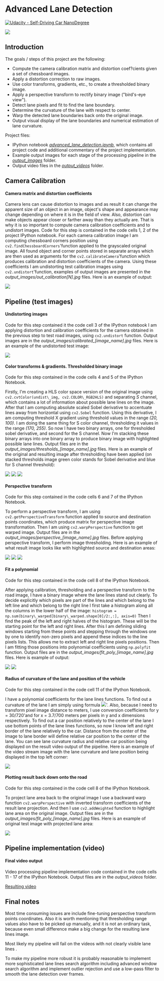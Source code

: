# Advanced Lane Detection

[![Udacity - Self-Driving Car NanoDegree](https://s3.amazonaws.com/udacity-sdc/github/shield-carnd.svg)](http://www.udacity.com/drive)

![](images/image13.png)

## Introduction

The goals / steps of this project are the following:

* Compute the camera calibration matrix and distortion coef?cients given a set of chessboard images.
* Apply a distortion correction to raw images.
* Use color transforms, gradients, etc., to create a thresholded binary image.
* Apply a perspective transform to rectify binary image ("bird's-eye view").
* Detect lane pixels and fit to find the lane boundary.
* Determine the curvature of the lane with respect to center.
* Warp the detected lane boundaries back onto the original image.
* Output visual display of the lane boundaries and numerical estimation of lane curvature.

Project files:

* IPython notebook [_advanced\_lane\_detection.ipynb_](advanced_lane_detection.ipynb), which contains all project code and additional commentary of the project implementation.
* Example output images for each stage of the processing pipeline in the [_output\_images_](output_images/) folder.
* Output video files in the [_output\_videos_](output_videos/) folder.

## Camera Calibration
#### Camera matrix and distortion coefficients
Camera lens can cause distortion to images and as result it can change the apparent size of an object in an image, object's shape and appearance may change depending on where it is in the field of view. Also, distortion can make objects appear closer or farther away than they actually are. That is why it is so important to compute camera calibration coefficients and to undistort images.
Code for this step is contained in the code cells 1, 2 of the project IPython notebook.
For each camera calibration image I am computing chessboard corners position using `cv2.findChessboardCorners`'function applied to the grayscaled original image. All found object and corner points stored in separate arrays which are then used as arguments for the `cv2.calibrateCamera`'function which produces calibration and distortion coefficients of the camera. Using these coefficients I am undistorting test calibration images using `cv2.undistort`'function, examples of output images are presented in the _output\_images/out\_calibration[N].jpg_ files.
Here is an example of output:

![](images/image08.png)

## Pipeline (test images)
#### Undistorting images
Code for this step contained it the code cell 3 of the IPython notebook
I am applying distortion and calibration coefficients for the camera obtained in the previous step  to test road images, using `cv2.undistort` function. Output images are in the _output\_images/calibrated\_[image\_name].jpg_ files.
Here is an example of the undistorted test image:

![](images/image10.png)

#### Color transforms & gradients. Thresholded binary image

Code for this step contained in the code cells 4 and 5 of the IPython Notebook.

Firstly, I'm creating a HLS color space version of the original image using `cv2.cvtColor(undist\_img, cv2.COLOR\_RGB2HLS)` and separating *S* channel, which contains a lot of information about possible lane lines on the image. After that I am computing absolute scaled Sobel derivative to accentuate lines away from horizontal using `cv2.Sobel` function. Using this derivative, I am computing threshold X gradient using threshold values in the range _(20, 100)_. I am doing the same thing for S color channel, thresholding it values in the range _(170, 255)_. So now I have two binary arrays, one for thresholded sobel derivative, and second for the S channel. Now I'm stacking these binary arrays into one binary array to produce binary image with highlighted possible lane lines. Output files are in the _output\_images/thresholds\_[image\_name].jpg_ files.
Here is an example of the original and resulting image after thresholding have been applied (on stacked thresholds image green color stands for Sobel derivative and blue for S channel threshold):

![](images/image09.png)
![](images/image12.png)
![](images/image06.png)

#### Perspective transform

Code for this step contained in the code cells 6 and 7 of the IPython Notebook.

To perform a perspective transform, I am using `cv2.getPerspectiveTransform` function applied to source and destination points coordinates, which produce matrix for perspective image transformation. Then I am using `cv2.warpPerspective` function to get warped image. Output files are in the _output\_images/perspective\_[image\_name].jpg_ files.
Before applying perspective transform, I perform image thresholding. Here is an example of what result image looks like with highlighted source and destination areas:

![](images/image14.png)
![](images/image01.png)
![](images/image11.png)

#### Fit a polynomial

Code for this step contained in the code cell 8 of the IPython Notebook.

After applying calibration, thresholding and a perspective transform to the road image, I have a binary image where the lane lines stand out clearly. To decide explicitly which pixels are part of the lines and which belong to the left line and which belong to the right line I first take a histogram along all the columns in the lower half of the image: `histogram = np.sum(binary\_warped[binary\_warped.shape[0]/2:,:], axis=0)` Then I find the peak of the left and right halves of the histogram. These will be the starting point for the left and right lines. After this I am defining sliding windows starting from these points and stepping through the windows one by one to identify non-zero pixels and append these indices to the line pixels lists. This allows me to extract left and right line pixels positions. Then I am fitting those positions into polynomial coefficients using `np.polyfit` function.
Output files are in the _output\_images/fit\_poly\_[image\_name].jpg_ files.
Here is example of output:

![](images/image15.png)
![](images/image03.png)



#### Radius of curvature of the lane and position of the vehicle

Code for this step contained in the code cell 11 of the IPython Notebook.

I have a polynomial coefficients for the lane lines functions. To find out a curvature of the lane I am simply using formula ![](images/image07.png)'. Also, because I need to transform pixel image distance to meters, I use conversion coefficients for <span class="c13">y = 30/720'and for <span class="c13">x = 3.7/700 meters per pixels in y and x dimensions respectively.
To find out a car position relatively to the center of the lane I use bottom points of the lane lines functions, so now I know left and right border of the lane relatively to the car. Distance from the center of the image to lane border will define relative car position to the center of the lane. You can see lane curvature radius and relative car position being displayed on the result video output of the pipeline. Here is an example of the video stream image with the lane curvature and lane position being displayed in the top left corner:

![](images/image00.png)

#### Plotting result back down onto the road

Code for this step contained in the code cell 8 of the IPython Notebook.

To project lane area back to the original image I use a backward warp function `cv2.warpPerspective` with inverted transform coefficients of the result lane projection. And then I use `cv2.addWeighted` function to highlight lane area on the original image.
Output files are in the _output\_images/fit\_poly\_[image\_name].jpg_ files.
Here is an example of original test image with projected lane area:

![](images/image02.png)

## Pipeline implementation (video)

#### Final video output

Video processing pipeline implementation code contained in the code cells 11 - 17 of the IPython Notebook.
Output files are in the _output\_videos_ folder.

[Resulting video](./output_videos/project_video_result.mp4)

## Final notes

Most time consuming issues are include fine-tuning perspective transform points coordinates. Also it is worth mentioning that thresholding range values also have to be picked up manually, and it is not an ordinary task, because even small difference make a big change for the resulting lane lines image.

Most likely my pipeline will fail on the videos with not clearly visible lane lines .

To make my pipeline more robust it is probably reasonable to implement more sophisticated lane lines search algorithm including advanced window search algorithm and implement outlier rejection and use a low-pass filter to smooth the lane detection over frames.

